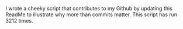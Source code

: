 I wrote a cheeky script that contributes to my Github by updating this ReadMe to illustrate why more than commits matter. This script has run 3212 times.
